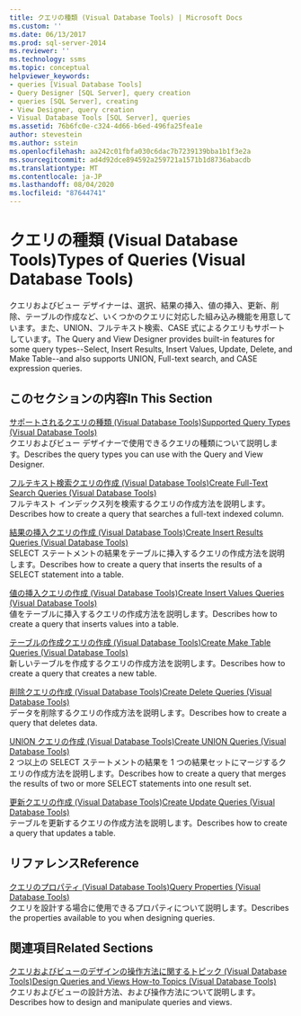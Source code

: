```yaml
---
title: クエリの種類 (Visual Database Tools) | Microsoft Docs
ms.custom: ''
ms.date: 06/13/2017
ms.prod: sql-server-2014
ms.reviewer: ''
ms.technology: ssms
ms.topic: conceptual
helpviewer_keywords:
- queries [Visual Database Tools]
- Query Designer [SQL Server], query creation
- queries [SQL Server], creating
- View Designer, query creation
- Visual Database Tools [SQL Server], queries
ms.assetid: 76b6fc0e-c324-4d66-b6ed-496fa25fea1e
author: stevestein
ms.author: sstein
ms.openlocfilehash: aa242c01fbfa030c6dac7b7239139bba1b1f3e2a
ms.sourcegitcommit: ad4d92dce894592a259721a1571b1d8736abacdb
ms.translationtype: MT
ms.contentlocale: ja-JP
ms.lasthandoff: 08/04/2020
ms.locfileid: "87644741"
---
```

# <a name="types-of-queries-visual-database-tools"></a><span data-ttu-id="56f7e-102">クエリの種類 (Visual Database Tools)</span><span class="sxs-lookup"><span data-stu-id="56f7e-102">Types of Queries (Visual Database Tools)</span></span>
  <span data-ttu-id="56f7e-103">クエリおよびビュー デザイナーは、選択、結果の挿入、値の挿入、更新、削除、テーブルの作成など、いくつかのクエリに対応した組み込み機能を用意しています。また、UNION、フルテキスト検索、CASE 式によるクエリもサポートしています。</span><span class="sxs-lookup"><span data-stu-id="56f7e-103">The Query and View Designer provides built-in features for some query types--Select, Insert Results, Insert Values, Update, Delete, and Make Table--and also supports UNION, Full-text search, and CASE expression queries.</span></span>  
  
## <a name="in-this-section"></a><span data-ttu-id="56f7e-104">このセクションの内容</span><span class="sxs-lookup"><span data-stu-id="56f7e-104">In This Section</span></span>  
 [<span data-ttu-id="56f7e-105">サポートされるクエリの種類 (Visual Database Tools)</span><span class="sxs-lookup"><span data-stu-id="56f7e-105">Supported Query Types &#40;Visual Database Tools&#41;</span></span>](visual-database-tools.md)  
 <span data-ttu-id="56f7e-106">クエリおよびビュー デザイナーで使用できるクエリの種類について説明します。</span><span class="sxs-lookup"><span data-stu-id="56f7e-106">Describes the query types you can use with the Query and View Designer.</span></span>  
  
 [<span data-ttu-id="56f7e-107">フルテキスト検索クエリの作成 &#40;Visual Database Tools&#41;</span><span class="sxs-lookup"><span data-stu-id="56f7e-107">Create Full-Text Search Queries &#40;Visual Database Tools&#41;</span></span>](create-full-text-search-queries-visual-database-tools.md)  
 <span data-ttu-id="56f7e-108">フルテキスト インデックス列を検索するクエリの作成方法を説明します。</span><span class="sxs-lookup"><span data-stu-id="56f7e-108">Describes how to create a query that searches a full-text indexed column.</span></span>  
  
 [<span data-ttu-id="56f7e-109">結果の挿入クエリの作成 (Visual Database Tools)</span><span class="sxs-lookup"><span data-stu-id="56f7e-109">Create Insert Results Queries &#40;Visual Database Tools&#41;</span></span>](create-insert-results-queries-visual-database-tools.md)  
 <span data-ttu-id="56f7e-110">SELECT ステートメントの結果をテーブルに挿入するクエリの作成方法を説明します。</span><span class="sxs-lookup"><span data-stu-id="56f7e-110">Describes how to create a query that inserts the results of a SELECT statement into a table.</span></span>  
  
 [<span data-ttu-id="56f7e-111">値の挿入クエリの作成 (Visual Database Tools)</span><span class="sxs-lookup"><span data-stu-id="56f7e-111">Create Insert Values Queries &#40;Visual Database Tools&#41;</span></span>](create-insert-values-queries-visual-database-tools.md)  
 <span data-ttu-id="56f7e-112">値をテーブルに挿入するクエリの作成方法を説明します。</span><span class="sxs-lookup"><span data-stu-id="56f7e-112">Describes how to create a query that inserts values into a table.</span></span>  
  
 [<span data-ttu-id="56f7e-113">テーブルの作成クエリの作成 (Visual Database Tools)</span><span class="sxs-lookup"><span data-stu-id="56f7e-113">Create Make Table Queries &#40;Visual Database Tools&#41;</span></span>](create-make-table-queries-visual-database-tools.md)  
 <span data-ttu-id="56f7e-114">新しいテーブルを作成するクエリの作成方法を説明します。</span><span class="sxs-lookup"><span data-stu-id="56f7e-114">Describes how to create a query that creates a new table.</span></span>  
  
 [<span data-ttu-id="56f7e-115">削除クエリの作成 (Visual Database Tools)</span><span class="sxs-lookup"><span data-stu-id="56f7e-115">Create Delete Queries &#40;Visual Database Tools&#41;</span></span>](delete-queries-visual-database-tools.md)  
 <span data-ttu-id="56f7e-116">データを削除するクエリの作成方法を説明します。</span><span class="sxs-lookup"><span data-stu-id="56f7e-116">Describes how to create a query that deletes data.</span></span>  
  
 [<span data-ttu-id="56f7e-117">UNION クエリの作成 (Visual Database Tools)</span><span class="sxs-lookup"><span data-stu-id="56f7e-117">Create UNION Queries &#40;Visual Database Tools&#41;</span></span>](create-union-queries-visual-database-tools.md)  
 <span data-ttu-id="56f7e-118">2 つ以上の SELECT ステートメントの結果を 1 つの結果セットにマージするクエリの作成方法を説明します。</span><span class="sxs-lookup"><span data-stu-id="56f7e-118">Describes how to create a query that merges the results of two or more SELECT statements into one result set.</span></span>  
  
 [<span data-ttu-id="56f7e-119">更新クエリの作成 (Visual Database Tools)</span><span class="sxs-lookup"><span data-stu-id="56f7e-119">Create Update Queries &#40;Visual Database Tools&#41;</span></span>](create-update-queries-visual-database-tools.md)  
 <span data-ttu-id="56f7e-120">テーブルを更新するクエリの作成方法を説明します。</span><span class="sxs-lookup"><span data-stu-id="56f7e-120">Describes how to create a query that updates a table.</span></span>  
  
## <a name="reference"></a><span data-ttu-id="56f7e-121">リファレンス</span><span class="sxs-lookup"><span data-stu-id="56f7e-121">Reference</span></span>  
 [<span data-ttu-id="56f7e-122">クエリのプロパティ (Visual Database Tools)</span><span class="sxs-lookup"><span data-stu-id="56f7e-122">Query Properties &#40;Visual Database Tools&#41;</span></span>](query-properties-visual-database-tools.md)  
 <span data-ttu-id="56f7e-123">クエリを設計する場合に使用できるプロパティについて説明します。</span><span class="sxs-lookup"><span data-stu-id="56f7e-123">Describes the properties available to you when designing queries.</span></span>  
  
## <a name="related-sections"></a><span data-ttu-id="56f7e-124">関連項目</span><span class="sxs-lookup"><span data-stu-id="56f7e-124">Related Sections</span></span>  
 [<span data-ttu-id="56f7e-125">クエリおよびビューのデザインの操作方法に関するトピック (Visual Database Tools)</span><span class="sxs-lookup"><span data-stu-id="56f7e-125">Design Queries and Views How-to Topics &#40;Visual Database Tools&#41;</span></span>](design-queries-and-views-how-to-topics-visual-database-tools.md)  
 <span data-ttu-id="56f7e-126">クエリおよびビューの設計方法、および操作方法について説明します。</span><span class="sxs-lookup"><span data-stu-id="56f7e-126">Describes how to design and manipulate queries and views.</span></span>  
  
  
